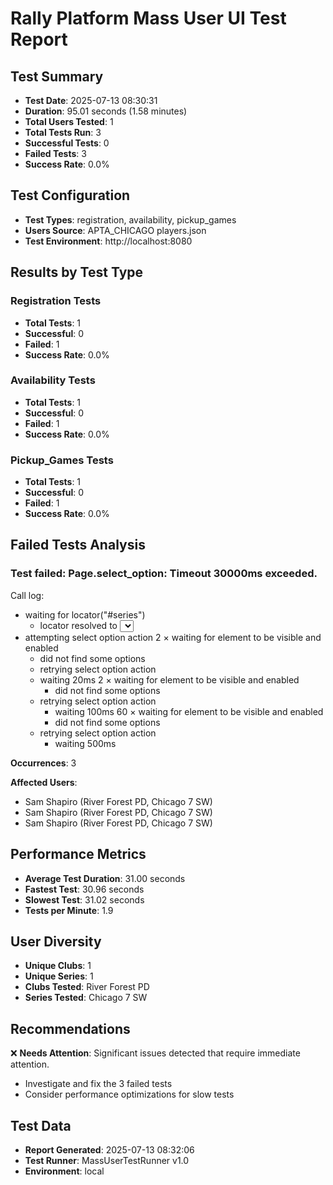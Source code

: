 # Rally Platform Mass User UI Test Report

## Test Summary
- **Test Date**: 2025-07-13 08:30:31
- **Duration**: 95.01 seconds (1.58 minutes)
- **Total Users Tested**: 1
- **Total Tests Run**: 3
- **Successful Tests**: 0
- **Failed Tests**: 3
- **Success Rate**: 0.0%

## Test Configuration
- **Test Types**: registration, availability, pickup_games
- **Users Source**: APTA_CHICAGO players.json
- **Test Environment**: http://localhost:8080

## Results by Test Type

### Registration Tests
- **Total Tests**: 1
- **Successful**: 0
- **Failed**: 1
- **Success Rate**: 0.0%

### Availability Tests
- **Total Tests**: 1
- **Successful**: 0
- **Failed**: 1
- **Success Rate**: 0.0%

### Pickup_Games Tests
- **Total Tests**: 1
- **Successful**: 0
- **Failed**: 1
- **Success Rate**: 0.0%

## Failed Tests Analysis

### Test failed: Page.select_option: Timeout 30000ms exceeded.
Call log:
  - waiting for locator("#series")
    - locator resolved to <select id="series" required="" class="form-control">…</select>
  - attempting select option action
    2 × waiting for element to be visible and enabled
      - did not find some options
    - retrying select option action
    - waiting 20ms
    2 × waiting for element to be visible and enabled
      - did not find some options
    - retrying select option action
      - waiting 100ms
    60 × waiting for element to be visible and enabled
       - did not find some options
     - retrying select option action
       - waiting 500ms

**Occurrences**: 3

**Affected Users**:
- Sam Shapiro (River Forest PD, Chicago 7 SW)
- Sam Shapiro (River Forest PD, Chicago 7 SW)
- Sam Shapiro (River Forest PD, Chicago 7 SW)

## Performance Metrics
- **Average Test Duration**: 31.00 seconds
- **Fastest Test**: 30.96 seconds
- **Slowest Test**: 31.02 seconds
- **Tests per Minute**: 1.9

## User Diversity
- **Unique Clubs**: 1
- **Unique Series**: 1
- **Clubs Tested**: River Forest PD
- **Series Tested**: Chicago 7 SW

## Recommendations

❌ **Needs Attention**: Significant issues detected that require immediate attention.
- Investigate and fix the 3 failed tests
- Consider performance optimizations for slow tests

## Test Data
- **Report Generated**: 2025-07-13 08:32:06
- **Test Runner**: MassUserTestRunner v1.0
- **Environment**: local
